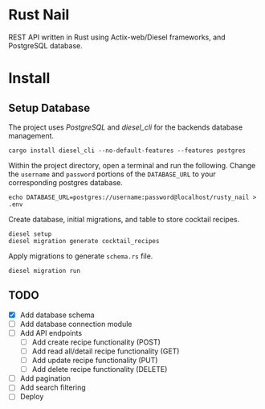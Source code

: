 # Rust Nail
REST API written in Rust using Actix-web/Diesel frameworks, and PostgreSQL database.

# Install
## Setup Database
The project uses _PostgreSQL_ and _diesel\_cli_  for the backends database management.

    cargo install diesel_cli --no-default-features --features postgres

Within the project directory, open a terminal and run the following. Change the `username` and `password` portions of the `DATABASE_URL` to your corresponding postgres database.

    echo DATABASE_URL=postgres://username:password@localhost/rusty_nail > .env

Create database, initial migrations, and table to store cocktail recipes.

    diesel setup
    diesel migration generate cocktail_recipes

Apply migrations to generate `schema.rs` file.

    diesel migration run


## TODO
- [X] Add database schema
- [ ] Add database connection module
- [ ] Add API endpoints
  - [ ] Add create recipe functionality (POST)
  - [ ] Add read all/detail recipe functionality (GET)
  - [ ] Add update recipe functionality (PUT)
  - [ ] Add delete recipe functionality (DELETE)
- [ ] Add pagination
- [ ] Add search filtering
- [ ] Deploy